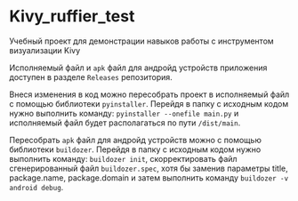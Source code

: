 # Kivy_ruffier_test
Учебный проект для демонстрации навыков работы с инструментом визуализации Kivy 

Исполняемый файл и `apk` файл для андройд устройств приложения доступен в разделе `Releases` репозитория.

Внеся изменения в код можно пересобрать проект в исполняемый файл с помощью библиотеки `pyinstaller`. Перейдя в папку с исходным кодом нужно выполнить команду: `pyinstaller --onefile main.py` и исполняемый файл будет располагаться по пути `/dist/main`.

Пересобрать `apk` файл для андройд устройств можно с помощью библиотеки `buildozer`. Перейдя в папку с исходным кодом нужно выполнить команду: `buildozer init`, скорректировать файл сгенерированный файл `buildozer.spec`, хотя бы заменив параметры title, package.name, package.domain и затем выполнить команду `buildozer -v android debug`.
